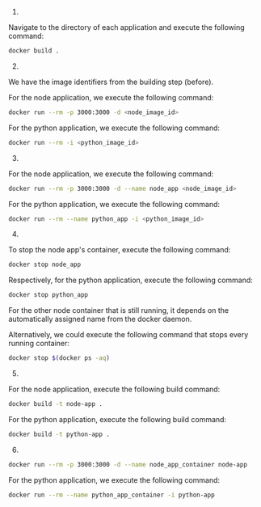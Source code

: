 1.

Navigate to the directory of each application and execute the following command:

```bash
docker build .
```

2.

We have the image identifiers from the building step (before).

For the node application, we execute the following command:

```bash
docker run --rm -p 3000:3000 -d <node_image_id>
```

For the python application, we execute the following command:

```bash
docker run --rm -i <python_image_id>
```

3.

For the node application, we execute the following command:

```bash
docker run --rm -p 3000:3000 -d --name node_app <node_image_id>
```

For the python application, we execute the following command:

```bash
docker run --rm --name python_app -i <python_image_id>
```

4.

To stop the node app's container, execute the following command:

```bash
docker stop node_app
```

Respectively, for the python application, execute the following command:

```bash
docker stop python_app
```

For the other node container that is still running, it depends on the automatically assigned
name from the docker daemon.

Alternatively, we could execute the following command that stops every running container:

```bash
docker stop $(docker ps -aq)
```

5.


For the node application, execute the following build command:

```bash
docker build -t node-app .
```

For the python application, execute the following build command:

```bash
docker build -t python-app .
```

6.

```bash
docker run --rm -p 3000:3000 -d --name node_app_container node-app
```

For the python application, we execute the following command:

```bash
docker run --rm --name python_app_container -i python-app
```